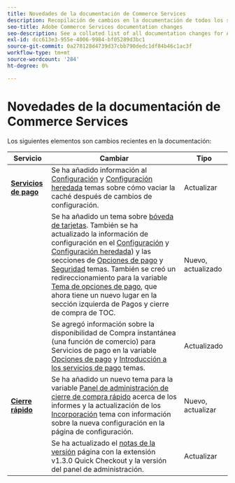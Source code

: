 ```yaml
---
title: Novedades de la documentación de Commerce Services
description: Recopilación de cambios en la documentación de todos los servicios de comercio
seo-title: Adobe Commerce Services documentation changes
seo-description: See a collated list of all documentation changes for Adobe Commerce Services and integration services.
exl-id: dcc613e3-955e-4006-9984-bf05289d3bc1
source-git-commit: 0a278128d4739d37cbb790dedc1df84b46c1ac3f
workflow-type: tm+mt
source-wordcount: '284'
ht-degree: 0%

---
```


# Novedades de la documentación de Commerce Services

Los siguientes elementos son cambios recientes en la documentación:

| Servicio | Cambiar | Tipo |
|  ---  |  ---  |  ---  |
| [**Servicios de pago**](https://experienceleague.adobe.com/docs/commerce-merchant-services/payment-services/guide-overview.html) | Se ha añadido información al [Configuración](https://experienceleague.adobe.com/docs/commerce-merchant-services/payment-services/configure/settings.html) y [Configuración heredada](https://experienceleague.adobe.com/docs/commerce-merchant-services/payment-services/configure/configure-admin.html) temas sobre cómo vaciar la caché después de cambios de configuración. | Actualizar |
|  | Se ha añadido un tema sobre [bóveda de tarjetas](https://experienceleague.adobe.com/docs/commerce-merchant-services/payment-services/payments-checkout/vaulting.html#payments-checkout). También se ha actualizado la información de configuración en el [Configuración](https://experienceleague.adobe.com/docs/commerce-merchant-services/payment-services/configure/settings.html#card-vaulting) y [Configuración heredada](https://experienceleague.adobe.com/docs/commerce-merchant-services/payment-services/configure/configure-admin.html#configure-credit-card-fields)) y las secciones de [Opciones de pago](https://experienceleague.adobe.com/docs/commerce-merchant-services/payment-services/payments-checkout/payments-options.html#credit-card-vaulting) y [Seguridad](https://experienceleague.adobe.com/docs/commerce-merchant-services/payment-services/security.html#card-vaulting) temas. También se creó un redireccionamiento para la variable [Tema de opciones de pago](https://experienceleague.adobe.com/docs/commerce-merchant-services/payment-services/payments-checkout/payments-options.html), que ahora tiene un nuevo lugar en la sección izquierda de Pagos y cierre de compra de TOC. | Nuevo, actualizado |
|  | Se agregó información sobre la disponibilidad de Compra instantánea (una función de comercio) para Servicios de pago en la variable [Opciones de pago](https://experienceleague.adobe.com/docs/commerce-merchant-services/payment-services/payments-options.html#credit-card-fields) y [Introducción a los servicios de pago](https://experienceleague.adobe.com/docs/commerce-merchant-services/payment-services/overview.html#features) temas. | Actualizado |
| [**Cierre rápido**](https://experienceleague.adobe.com/docs/commerce-merchant-services/quick-checkout/overview.html) | Se ha añadido un nuevo tema para la variable [Panel de administración de cierre de compra rápido](https://experienceleague.adobe.com/docs/commerce-merchant-services/quick-checkout/getting-started/quick-checkout-admin-panel/admin-panel.html) acerca de los informes y la actualización de los [Incorporación](https://experienceleague.adobe.com/docs/commerce-merchant-services/quick-checkout/getting-started/onboarding.html) tema con información sobre la nueva configuración en la página de configuración. | Nuevo, actualizar |
|  | Se ha actualizado el [notas de la versión](https://experienceleague.adobe.com/docs/commerce-merchant-services/quick-checkout/release-notes.html) página con la extensión v1.3.0 Quick Checkout y la versión del panel de administración. | Actualizar |
